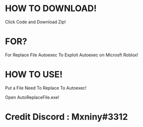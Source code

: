 # HOW TO DOWNLOAD!

Click Code and Download Zip!

# FOR?

For Replace File Autoexec To Exploit Autoexec on Microsft Roblox!

# HOW TO USE!

Put a File Need To Replace To Autoexec!

Open AutoReplaceFile.exe!

# Credit Discord : Mxniny#3312

